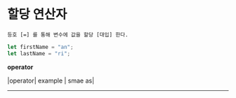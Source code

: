 # 할당 연산자

```
등호 [=] 를 통해 변수에 값을 할당 [대입] 한다.
```

```js
let firstName = "an";
let lastName = "ri";
```

**operator**

|operator| example | smae as|
* * *
